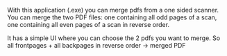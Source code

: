 With this application (.exe) you can merge pdfs from a one sided scanner.
You can merge the two PDF files: one containing all odd pages of a scan, one containing all even pages of a scan in reverse order.

It has a simple UI where you can choose the 2 pdfs you want to merge.
So all frontpages + all backpages in reverse order -> merged PDF

